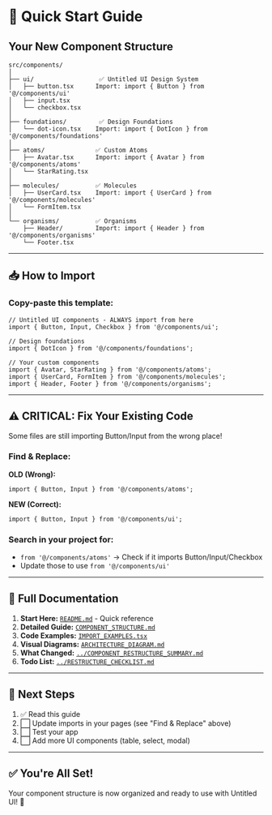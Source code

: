 # 🚀 Quick Start Guide

## Your New Component Structure

```
src/components/
│
├── ui/                  ✅ Untitled UI Design System
│   ├── button.tsx      Import: import { Button } from '@/components/ui'
│   ├── input.tsx
│   └── checkbox.tsx
│
├── foundations/         ✅ Design Foundations
│   └── dot-icon.tsx    Import: import { DotIcon } from '@/components/foundations'
│
├── atoms/              ✅ Custom Atoms
│   ├── Avatar.tsx      Import: import { Avatar } from '@/components/atoms'
│   └── StarRating.tsx
│
├── molecules/          ✅ Molecules
│   ├── UserCard.tsx    Import: import { UserCard } from '@/components/molecules'
│   └── FormItem.tsx
│
└── organisms/          ✅ Organisms
    ├── Header/         Import: import { Header } from '@/components/organisms'
    └── Footer.tsx
```

---

## 📥 How to Import

### Copy-paste this template:

```tsx
// Untitled UI components - ALWAYS import from here
import { Button, Input, Checkbox } from '@/components/ui';

// Design foundations
import { DotIcon } from '@/components/foundations';

// Your custom components
import { Avatar, StarRating } from '@/components/atoms';
import { UserCard, FormItem } from '@/components/molecules';
import { Header, Footer } from '@/components/organisms';
```

---

## ⚠️ CRITICAL: Fix Your Existing Code

Some files are still importing Button/Input from the wrong place!

### Find & Replace:

**OLD (Wrong):**
```tsx
import { Button, Input } from '@/components/atoms';
```

**NEW (Correct):**
```tsx
import { Button, Input } from '@/components/ui';
```

### Search in your project for:
- `from '@/components/atoms'` → Check if it imports Button/Input/Checkbox
- Update those to use `from '@/components/ui'`

---

## 📖 Full Documentation

1. **Start Here:** [`README.md`](./README.md) - Quick reference
2. **Detailed Guide:** [`COMPONENT_STRUCTURE.md`](./COMPONENT_STRUCTURE.md)
3. **Code Examples:** [`IMPORT_EXAMPLES.tsx`](./IMPORT_EXAMPLES.tsx)
4. **Visual Diagrams:** [`ARCHITECTURE_DIAGRAM.md`](./ARCHITECTURE_DIAGRAM.md)
5. **What Changed:** [`../COMPONENT_RESTRUCTURE_SUMMARY.md`](../COMPONENT_RESTRUCTURE_SUMMARY.md)
6. **Todo List:** [`../RESTRUCTURE_CHECKLIST.md`](../RESTRUCTURE_CHECKLIST.md)

---

## 🎯 Next Steps

1. ✅ Read this guide
2. ⬜ Update imports in your pages (see "Find & Replace" above)
3. ⬜ Test your app
4. ⬜ Add more UI components (table, select, modal)

---

## ✅ You're All Set!

Your component structure is now organized and ready to use with Untitled UI! 🎉

